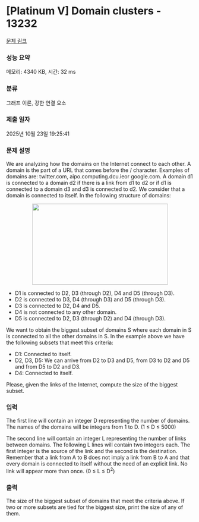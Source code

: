 # [Platinum V] Domain clusters - 13232 

[문제 링크](https://www.acmicpc.net/problem/13232) 

### 성능 요약

메모리: 4340 KB, 시간: 32 ms

### 분류

그래프 이론, 강한 연결 요소

### 제출 일자

2025년 10월 23일 19:25:41

### 문제 설명

<p>We are analyzing how the domains on the Internet connect to each other. A domain is the part of a URL that comes before the / character. Examples of domains are: twitter.com, aipo.computing.dcu.ieor google.com. A domain d1 is connected to a domain d2 if there is a link from d1 to d2 or if d1 is connected to a domain d3 and d3 is connected to d2. We consider that a domain is connected to itself. In the following structure of domains:</p>

<p style="text-align: center;"><img alt="" src="https://onlinejudgeimages.s3-ap-northeast-1.amazonaws.com/problem/13232/1.png" style="height:218px; width:365px"></p>

<ul>
	<li>D1 is connected to D2, D3 (through D2), D4 and D5 (through D3).</li>
	<li>D2 is connected to D3, D4 (through D3) and D5 (through D3).</li>
	<li>D3 is connected to D2, D4 and D5.</li>
	<li>D4 is not connected to any other domain.</li>
	<li>D5 is connected to D2, D3 (through D2) and D4 (through D3).</li>
</ul>

<p>We want to obtain the biggest subset of domains S where each domain in S is connected to all the other domains in S. In the example above we have the following subsets that meet this criteria:</p>

<ul>
	<li>D1: Connected to itself.</li>
	<li>D2, D3, D5: We can arrive from D2 to D3 and D5, from D3 to D2 and D5 and from D5 to D2 and D3.</li>
	<li>D4: Connected to itself.</li>
</ul>

<p>Please, given the links of the Internet, compute the size of the biggest subset.</p>

### 입력 

 <p>The first line will contain an integer D representing the number of domains. The names of the domains will be integers from 1 to D. (1 ≤ D ≤ 5000)</p>

<p>The second line will contain an integer L representing the number of links between domains. The following L lines will contain two integers each. The first integer is the source of the link and the second is the destination. Remember that a link from A to B does not imply a link from B to A and that every domain is connected to itself without the need of an explicit link. No link will appear more than once. (0 ≤ L ≤ D<sup>2</sup>)</p>

### 출력 

 <p>The size of the biggest subset of domains that meet the criteria above. If two or more subsets are tied for the biggest size, print the size of any of them.</p>

